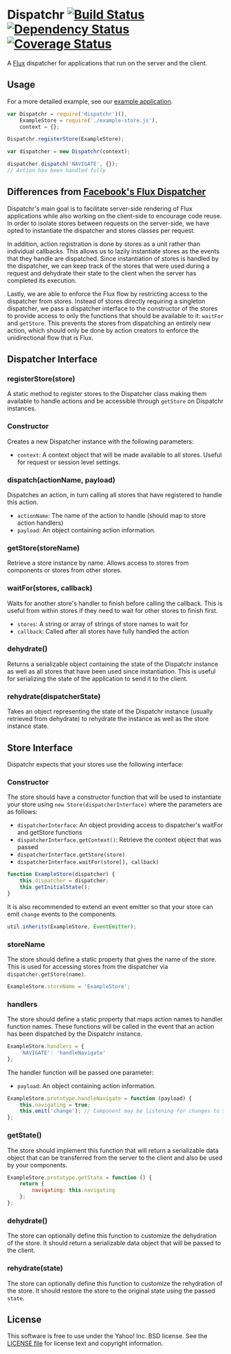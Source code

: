 # Dispatchr [![Build Status](https://travis-ci.org/yahoo/dispatchr.svg?branch=master)](https://travis-ci.org/yahoo/dispatchr) [![Dependency Status](https://david-dm.org/yahoo/dispatchr.svg)](https://david-dm.org/yahoo/dispatchr) [![Coverage Status](https://coveralls.io/repos/yahoo/dispatchr/badge.png?branch=cover)](https://coveralls.io/r/yahoo/dispatchr?branch=cover)

A [Flux](http://facebook.github.io/react/docs/flux-overview.html) dispatcher for applications that run on the server and the client.

## Usage

For a more detailed example, see our [example application](https://github.com/yahoo/flux-example).

```js
var Dispatchr = require('dispatchr')(),
    ExampleStore = require('./example-store.js'),
    context = {};

Dispatchr.registerStore(ExampleStore);

var dispatcher = new Dispatchr(context);

dispatcher.dispatch('NAVIGATE', {});
// Action has been handled fully
```

## Differences from [Facebook's Flux Dispatcher](https://github.com/facebook/flux/blob/master/examples/flux-chat/js/dispatcher/Dispatcher.js)

Dispatchr's main goal is to facilitate server-side rendering of Flux applications while also working on the client-side to encourage code reuse. In order to isolate stores between requests on the server-side, we have opted to instantiate the dispatcher and stores classes per request.

In addition, action registration is done by stores as a unit rather than individual callbacks. This allows us to lazily instantiate stores as the events that they handle are dispatched. Since instantiation of stores is handled by the dispatcher, we can keep track of the stores that were used during a request and dehydrate their state to the client when the server has completed its execution.

Lastly, we are able to enforce the Flux flow by restricting access to the dispatcher from stores. Instead of stores directly requiring a singleton dispatcher, we pass a dispatcher interface to the constructor of the stores to provide access to only the functions that should be available to it: `waitFor` and `getStore`. This prevents the stores from dispatching an entirely new action, which should only be done by action creators to enforce the unidirectional flow that is Flux.

## Dispatcher Interface

### registerStore(store)

A static method to register stores to the Dispatcher class making them available to handle actions and be accessible through `getStore` on Dispatchr instances.

### Constructor

Creates a new Dispatcher instance with the following parameters:

 * `context`: A context object that will be made available to all stores. Useful for request or session level settings.

### dispatch(actionName, payload)

Dispatches an action, in turn calling all stores that have registered to handle this action.

 * `actionName`: The name of the action to handle (should map to store action handlers)
 * `payload`: An object containing action information.

### getStore(storeName)

Retrieve a store instance by name. Allows access to stores from components or stores from other stores.

### waitFor(stores, callback)

Waits for another store's handler to finish before calling the callback. This is useful from within stores if they need to wait for other stores to finish first.

  * `stores`: A string or array of strings of store names to wait for
  * `callback`: Called after all stores have fully handled the action

### dehydrate()

Returns a serializable object containing the state of the Dispatchr instance as well as all stores that have been used since instantiation. This is useful for serializing the state of the application to send it to the client.

### rehydrate(dispatcherState)

Takes an object representing the state of the Dispatchr instance (usually retrieved from dehydrate) to rehydrate the instance as well as the store instance state.

## Store Interface

Dispatchr expects that your stores use the following interface:

### Constructor

The store should have a constructor function that will be used to instantiate your store using `new Store(dispatcherInterface)` where the parameters are as follows:

  * `dispatcherInterface`: An object providing access to dispatcher's waitFor and getStore functions
  * `dispatcherInterface.getContext()`: Retrieve the context object that was passed
  * `dispatcherInterface.getStore(store)`
  * `dispatcherInterface.waitFor(store[], callback)`

```js
function ExampleStore(dispatcher) {
    this.dispatcher = dispatcher;
    this.getInitialState();
}
```

It is also recommended to extend an event emitter so that your store can emit `change` events to the components.

```js
util.inherits(ExampleStore, EventEmitter);
```


### storeName

The store should define a static property that gives the name of the store. This is used for accessing stores from the dispatcher via `dispatcher.getStore(name)`.

```js
ExampleStore.storeName = 'ExampleStore';
```

### handlers

The store should define a static property that maps action names to handler function names. These functions will be called in the event that an action has been dispatched by the Dispatchr instance.

```js
ExampleStore.handlers = {
    'NAVIGATE': 'handleNavigate'
};
```

The handler function will be passed one parameter:

  * `payload`: An object containing action information.

```js
ExampleStore.prototype.handleNavigate = function (payload) {
    this.navigating = true;
    this.emit('change'); // Component may be listening for changes to state
};
```

### getState()

The store should implement this function that will return a serializable data object that can be transferred from the server to the client and also be used by your components.

```js
ExampleStore.prototype.getState = function () {
    return {
        navigating: this.navigating
    };
};
```

### dehydrate()

The store can optionally define this function to customize the dehydration of the store. It should return a serializable data object that will be passed to the client.

### rehydrate(state)

The store can optionally define this function to customize the rehydration of the store. It should restore the store to the original state using the passed `state`.

## License

This software is free to use under the Yahoo! Inc. BSD license.
See the [LICENSE file][] for license text and copyright information.

[LICENSE file]: https://github.com/yahoo/dispatchr/blob/master/LICENSE.md
